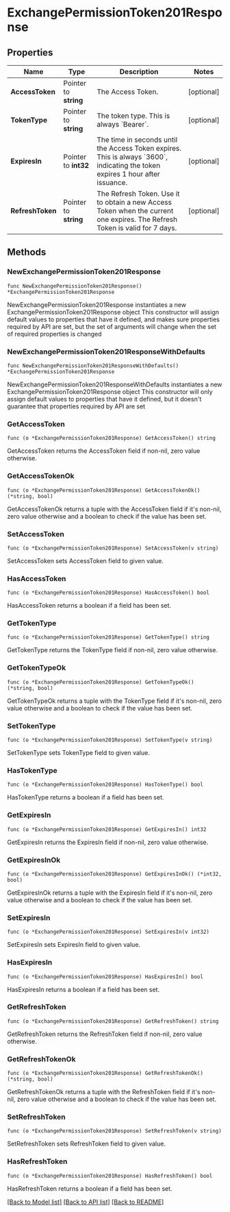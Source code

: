 # ExchangePermissionToken201Response

## Properties

Name | Type | Description | Notes
------------ | ------------- | ------------- | -------------
**AccessToken** | Pointer to **string** | The Access Token. | [optional] 
**TokenType** | Pointer to **string** | The token type. This is always &#x60;Bearer&#x60;. | [optional] 
**ExpiresIn** | Pointer to **int32** | The time in seconds until the Access Token expires. This is always &#x60;3600&#x60;, indicating the token expires 1 hour after issuance. | [optional] 
**RefreshToken** | Pointer to **string** | The Refresh Token. Use it to obtain a new Access Token when the current one expires. The Refresh Token is valid for 7 days. | [optional] 

## Methods

### NewExchangePermissionToken201Response

`func NewExchangePermissionToken201Response() *ExchangePermissionToken201Response`

NewExchangePermissionToken201Response instantiates a new ExchangePermissionToken201Response object
This constructor will assign default values to properties that have it defined,
and makes sure properties required by API are set, but the set of arguments
will change when the set of required properties is changed

### NewExchangePermissionToken201ResponseWithDefaults

`func NewExchangePermissionToken201ResponseWithDefaults() *ExchangePermissionToken201Response`

NewExchangePermissionToken201ResponseWithDefaults instantiates a new ExchangePermissionToken201Response object
This constructor will only assign default values to properties that have it defined,
but it doesn't guarantee that properties required by API are set

### GetAccessToken

`func (o *ExchangePermissionToken201Response) GetAccessToken() string`

GetAccessToken returns the AccessToken field if non-nil, zero value otherwise.

### GetAccessTokenOk

`func (o *ExchangePermissionToken201Response) GetAccessTokenOk() (*string, bool)`

GetAccessTokenOk returns a tuple with the AccessToken field if it's non-nil, zero value otherwise
and a boolean to check if the value has been set.

### SetAccessToken

`func (o *ExchangePermissionToken201Response) SetAccessToken(v string)`

SetAccessToken sets AccessToken field to given value.

### HasAccessToken

`func (o *ExchangePermissionToken201Response) HasAccessToken() bool`

HasAccessToken returns a boolean if a field has been set.

### GetTokenType

`func (o *ExchangePermissionToken201Response) GetTokenType() string`

GetTokenType returns the TokenType field if non-nil, zero value otherwise.

### GetTokenTypeOk

`func (o *ExchangePermissionToken201Response) GetTokenTypeOk() (*string, bool)`

GetTokenTypeOk returns a tuple with the TokenType field if it's non-nil, zero value otherwise
and a boolean to check if the value has been set.

### SetTokenType

`func (o *ExchangePermissionToken201Response) SetTokenType(v string)`

SetTokenType sets TokenType field to given value.

### HasTokenType

`func (o *ExchangePermissionToken201Response) HasTokenType() bool`

HasTokenType returns a boolean if a field has been set.

### GetExpiresIn

`func (o *ExchangePermissionToken201Response) GetExpiresIn() int32`

GetExpiresIn returns the ExpiresIn field if non-nil, zero value otherwise.

### GetExpiresInOk

`func (o *ExchangePermissionToken201Response) GetExpiresInOk() (*int32, bool)`

GetExpiresInOk returns a tuple with the ExpiresIn field if it's non-nil, zero value otherwise
and a boolean to check if the value has been set.

### SetExpiresIn

`func (o *ExchangePermissionToken201Response) SetExpiresIn(v int32)`

SetExpiresIn sets ExpiresIn field to given value.

### HasExpiresIn

`func (o *ExchangePermissionToken201Response) HasExpiresIn() bool`

HasExpiresIn returns a boolean if a field has been set.

### GetRefreshToken

`func (o *ExchangePermissionToken201Response) GetRefreshToken() string`

GetRefreshToken returns the RefreshToken field if non-nil, zero value otherwise.

### GetRefreshTokenOk

`func (o *ExchangePermissionToken201Response) GetRefreshTokenOk() (*string, bool)`

GetRefreshTokenOk returns a tuple with the RefreshToken field if it's non-nil, zero value otherwise
and a boolean to check if the value has been set.

### SetRefreshToken

`func (o *ExchangePermissionToken201Response) SetRefreshToken(v string)`

SetRefreshToken sets RefreshToken field to given value.

### HasRefreshToken

`func (o *ExchangePermissionToken201Response) HasRefreshToken() bool`

HasRefreshToken returns a boolean if a field has been set.


[[Back to Model list]](../README.md#documentation-for-models) [[Back to API list]](../README.md#documentation-for-api-endpoints) [[Back to README]](../README.md)


